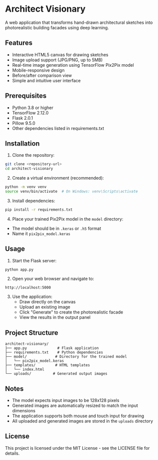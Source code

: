 # Architect Visionary

A web application that transforms hand-drawn architectural sketches into photorealistic building facades using deep learning.

## Features

- Interactive HTML5 canvas for drawing sketches
- Image upload support (JPG/PNG, up to 5MB)
- Real-time image generation using TensorFlow Pix2Pix model
- Mobile-responsive design
- Before/after comparison view
- Simple and intuitive user interface

## Prerequisites

- Python 3.8 or higher
- TensorFlow 2.12.0
- Flask 2.0.1
- Pillow 9.5.0
- Other dependencies listed in requirements.txt

## Installation

1. Clone the repository:
```bash
git clone <repository-url>
cd architect-visionary
```

2. Create a virtual environment (recommended):
```bash
python -m venv venv
source venv/bin/activate  # On Windows: venv\Scripts\activate
```

3. Install dependencies:
```bash
pip install -r requirements.txt
```

4. Place your trained Pix2Pix model in the `model` directory:
- The model should be in `.keras` or `.h5` format
- Name it `pix2pix_model.keras`

## Usage

1. Start the Flask server:
```bash
python app.py
```

2. Open your web browser and navigate to:
```
http://localhost:5000
```

3. Use the application:
   - Draw directly on the canvas
   - Upload an existing image
   - Click "Generate" to create the photorealistic facade
   - View the results in the output panel

## Project Structure

```
architect-visionary/
├── app.py              # Flask application
├── requirements.txt    # Python dependencies
├── model/             # Directory for the trained model
│   └── pix2pix_model.keras
├── templates/         # HTML templates
│   └── index.html
└── uploads/          # Generated output images
```

## Notes

- The model expects input images to be 128x128 pixels
- Generated images are automatically resized to match the input dimensions
- The application supports both mouse and touch input for drawing
- All uploaded and generated images are stored in the `uploads` directory

## License

This project is licensed under the MIT License - see the LICENSE file for details. 